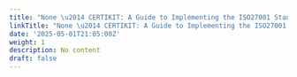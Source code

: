```yaml
---
title: "None \u2014 CERTIKIT: A Guide to Implementing the ISO27001 Standard"
linkTitle: "None \u2014 CERTIKIT: A Guide to Implementing the ISO27001 Standard"
date: '2025-05-01T21:05:00Z'
weight: 1
description: No content
draft: false
---
```



